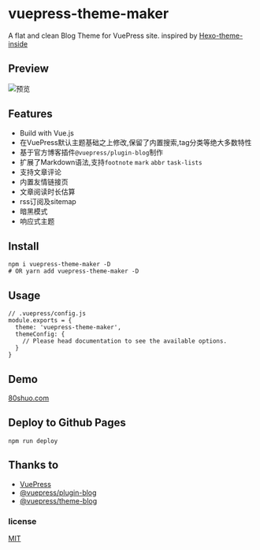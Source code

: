 # vuepress-theme-maker

A flat and clean Blog Theme for VuePress site. inspired by [Hexo-theme-inside](https://github.com/ikeq/hexo-theme-inside)

## Preview

![预览](https://raw.githubusercontent.com/80maker/vuepress-theme-maker/main/blog/.vuepress/public/images/screenshot.webp)

## Features

- Build with Vue.js
- 在VuePress默认主题基础之上修改,保留了内置搜索,tag分类等绝大多数特性
- 基于官方博客插件`@vuepress/plugin-blog`制作
- 扩展了Markdown语法,支持`footnote` `mark` `abbr` `task-lists`
- 支持文章评论
- 内置友情链接页
- 文章阅读时长估算
- rss订阅及sitemap
- 暗黑模式
- 响应式主题

## Install

```
npm i vuepress-theme-maker -D
# OR yarn add vuepress-theme-maker -D
```

## Usage

```
// .vuepress/config.js
module.exports = {
  theme: 'vuepress-theme-maker',
  themeConfig: {
    // Please head documentation to see the available options.
  }
}
```

## Demo

[80shuo.com](https://github.com/80maker/80shuo)

## Deploy to Github Pages

```
npm run deploy
```
## Thanks to

- [VuePress](https://vuepress.vuejs.org/)
- [@vuepress/plugin-blog](https://github.com/vuepress/vuepress-plugin-blog)
- [@vuepress/theme-blog](https://github.com/vuepress/vuepress-theme-blog)

### license
[MIT](https://github.com/recoluan/vuepress-theme-reco/blob/master/LICENSE)
